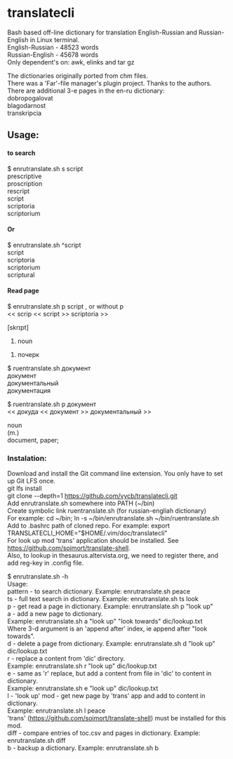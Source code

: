 # translatecli  

Bash based off-line dictionary for translation English-Russian and Russian-English in Linux terminal.  
English-Russian - 48523 words  
Russian-English - 45678 words  
Only dependent's on: awk, elinks and tar gz  
  
The dictionaries originally ported from chm files.  
There was a 'Far'-file manager's plugin project. Thanks to the authors.  
There are additional 3-e pages in the en-ru dictionary:  
dobropogalovat  
blagodarnost  
transkripcia  
 
 
## Usage:  
#### to search  
$ enrutranslate.sh s script  
prescriptive  
proscription  
rescript  
script  
scriptoria  
scriptorium  
#### Or  
$ enrutranslate.sh ^script   
script  
scriptoria  
scriptorium  
scriptural  
#### Read page  
$ enrutranslate.sh p script , or without p  
   << scrip << script >> scriptoria >>  
  
   [skrɪpt]  
  
   01. noun  
   1) почерк  
		
$ ruentranslate.sh документ  
документ  
документальный  
документация  
  
$ ruentranslate.sh p документ  
   << докуда << документ >> документальный >>  
  
   noun  
   (m.)  
   document, paper;  
   
### Instalation:  
Download and install the Git command line extension. You only have to set up Git LFS once.  
git lfs install  
git clone --depth=1 https://github.com/vycb/translatecli.git   
Add enrutranslate.sh somewhere into PATH (~/bin)  
Create symbolic link ruentranslate.sh (for russian-engliah dictionary)  
For example: cd ~/bin; ln -s ~/bin/enrutranslate.sh  ~/bin/ruentranslate.sh 
Add to .bashrc path of cloned repo. For example: export TRANSLATECLI_HOME="$HOME/.vim/doc/translatecli"  
For look up mod 'trans' application should be installed. See https://github.com/soimort/translate-shell.   
Also, to lookup in thesaurus.altervista.org, we need to register there, and add reg-key in .config file.  
  
$ enrutranslate.sh -h  
Usage:  
 pattern - to search dictionary. Example: enrutranslate.sh peace  
 ts - full text search in dictionary. Example: enrutranslate.sh ts look  
 p - get read a page in dictionary. Example: enrutranslate.sh p "look up"  
 a - add a new page to dictionary.   
     Example: enrutranslate.sh a "look up" "look towards" dic/lookup.txt  
     Where 3-d argument is an 'append after' index, ie append after "look towards".  
 d - delete a page from dictionary. Example: enrutranslate.sh d "look up" dic/lookup.txt  
 r - replace a content from 'dic' directory.  
     Example: enrutranslate.sh r "look up" dic/lookup.txt  
 e - same as 'r' replace, but add a content from file in 'dic' to content in dictionary.  
     Example: enrutranslate.sh e "look up" dic/lookup.txt  
 l - 'look up' mod - get new page by 'trans' app and add to content in dictionary.  
     Example: enrutranslate.sh l peace  
    'trans' (https://github.com/soimort/translate-shell) must be installed for this mod.  
 diff - compare entries of toc.csv and pages in dictionary. Example: enrutranslate.sh diff  
 b - backup a dictionary. Example: enrutranslate.sh b   
  

